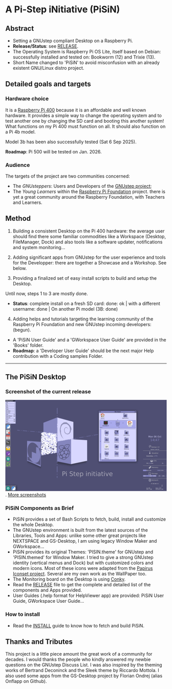 # A Pi-Step iNitiative (PiSiN)

## Abstract

- Setting a GNUstep compliant Desktop on a Raspberry Pi.
- **Release/Status**: see [RELEASE](pisin/RELEASE).
- The Operating System is Raspberry Pi OS Lite, itself based on Debian: successfully installed and tested on: Bookworm (12) and Trixie (13).
- Short Name changed to 'PiSiN' to avoid misconfusion with an already existent GNU/Linux distro project.

## Detailed goals and targets

### Hardware choice

It is a [Raspberry Pi 400](https://www.raspberrypi.com/products/raspberry-pi-400/specifications/) because it is an affordable and well known hardware. It provides a simple way 
to change the operating system and to test another one by changing the SD card and booting this another system! What functions on my Pi 400 must function on all. It should also function on a Pi 4b model.

Model 3b has been also successfully tested (Sat 6 Sep 2025). 

**Roadmap**: Pi 500 will be tested on Jan. 2026.

### Audience

The targets of the project are two communities concerned: 

- The *GNUsteppers*: Users and Developers of the [GNUstep project](https://www.gnustep.org/);
- The *Young Learners* within the [Raspberry Pi Foundation](https://www.raspberrypi.org/) project. there is yet a great community around the Raspberry Foundation,  with Teachers and Learners. 

## Method

1) Building a consistent Desktop on the Pi 400 hardware: the average user should find there some familiar commodities like a Workspace (Desktop, FileManager, Dock) and also tools like a software updater, notifications and system monitoring...

2) Adding significant apps from GNUstep for the user experience and tools for the Developper: there are together a Showcase and a Workshop. See below.

3) Providing a finalized set of easy install scripts to build and setup the Desktop.

Until now, steps 1 to 3 are mostly done.
  - **Status**: complete install on a fresh SD card: done: ok | with a different username: done | On another Pi model (3B: done)

4) Adding helps and tutorials targeting the learning community of the Raspberry Pi 
 Foundation and new GNUstep incoming developers: (begun).
  - A 'PiSiN User Guide' and a 'GWorkspace User Guide' are provided in the 'Books' folder.
  - **Roadmap**: a 'Developer User Guide' should be the next major Help contribution with a Coding samples Folder.

---

## The PiSiN Desktop

### Screenshot of the current release

![screenshot](Screenshots/screenshot_PiSiN_pi400_debian13.jpg).
[More screenshots](Screenshots)

### PiSiN Components as Brief

- PiSiN provides a set of Bash Scripts to fetch, build, install and customize the whole Desktop.
- The GNUstep environment is built from the latest sources of the Libraries, Tools and Apps: unlike some other great projects like NEXTSPACE and GS-Desktop, I am using legacy Window Maker and GWorkspace...
- PiSiN provides its original Themes: 'PISIN.theme' for GNUstep and 'PISIN.themed' for Window Maker. I tried to give a strong GNUstep identity (vertical menus and Dock) but with customized colors and modern icons. Most of these icons were adapted from the [Papirus Iconset project](https://github.com/PapirusDevelopmentTeam/papirus-icon-theme). Several are my own work as the WallPaper too.
- The Monitoring board on the Desktop is using [Conky](https://github.com/brndnmtthws/conky).
- Read the [RELEASE](./pisin/RELEASE) file to get the complete and detailed list of the components and Apps provided.
- User Guides (.help format for HelpViewer app) are provided: PiSiN User Guide, GWorkspace User Guide...

### How to install

- Read the [INSTALL](pisin/INSTALL) guide to know how to fetch and build PiSiN.

## Thanks and Tributes

This project is a little piece amount the great work of a community for decades. I would thanks the people who kindly answered my newbie questions on the GNUstep Discuss List. I was also inspired by the theming works of Bertrand Deconinck and the Sleek theme by Riccardo Mottola. I also used some apps from the GS-Desktop project by Florian Ondrej (alias Onflapp on Github).

